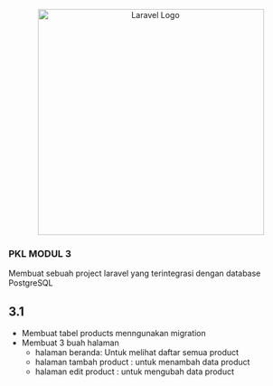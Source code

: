 <p align="center"><a href="https://laravel.com" target="_blank"><img src="https://raw.githubusercontent.com/laravel/art/master/logo-lockup/5%20SVG/2%20CMYK/1%20Full%20Color/laravel-logolockup-cmyk-red.svg" width="400" alt="Laravel Logo"></a></p>


### PKL MODUL 3 

Membuat sebuah project laravel yang terintegrasi dengan database PostgreSQL

## 3.1 
 - Membuat tabel products menngunakan migration 
 - Membuat 3 buah halaman 
    - halaman beranda: Untuk melihat daftar semua product 
    - halaman tambah product : untuk menambah data product 
    - halaman edit product : untuk mengubah data product 